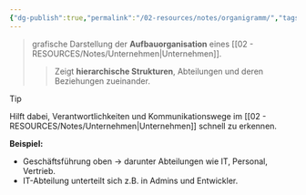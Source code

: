 ```yaml
---
{"dg-publish":true,"permalink":"/02-resources/notes/organigramm/","tags":["ausbildung/gfn/ap1/vorbereitung","organisation","wirtschaft/bwl"],"noteIcon":"","updated":"2025-10-29T12:59:08.890+01:00"}
---
```


>grafische Darstellung der **Aufbauorganisation** eines [[02 - RESOURCES/Notes/Unternehmen\|Unternehmen]]. 
>>Zeigt **hierarchische Strukturen**, Abteilungen und deren Beziehungen zueinander.


> [!tip]  
> Hilft dabei, Verantwortlichkeiten und Kommunikationswege im [[02 - RESOURCES/Notes/Unternehmen\|Unternehmen]] schnell zu erkennen.

**Beispiel:**

- Geschäftsführung oben → darunter Abteilungen wie IT, Personal, Vertrieb.
- IT-Abteilung unterteilt sich z.B. in Admins und Entwickler.